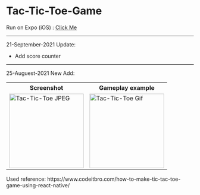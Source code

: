 # Tac-Tic-Toe-Game

Run on Expo (iOS) :
[Click Me](https://snack.expo.dev/@hclicory/tic-tac-toe-game)
<hr>

21-September-2021 Update:
- Add score counter

<hr>

25-Auguest-2021 New Add:
<table>
  <tr>
    <th>Screenshot</th>
    <th>Gameplay example</th>
  </tr>
  <tr>
    <td><img src="https://github.com/hclicory/Tac-Tic-Toe-Game/blob/52085c48930c748ce2f746074f23b986d6e46ce5/TacTicToeScreenshot.jpeg" alt="Tac-Tic-Toe JPEG" width="200px"</img></td>
    <td><img src="https://github.com/hclicory/Tac-Tic-Toe-Game/blob/52085c48930c748ce2f746074f23b986d6e46ce5/TacTicToeGif.gif" alt="Tac-Tic-Toe Gif" width="200px"></td>
  </tr>
</table>

<p>
Used reference: https://www.codeitbro.com/how-to-make-tic-tac-toe-game-using-react-native/
